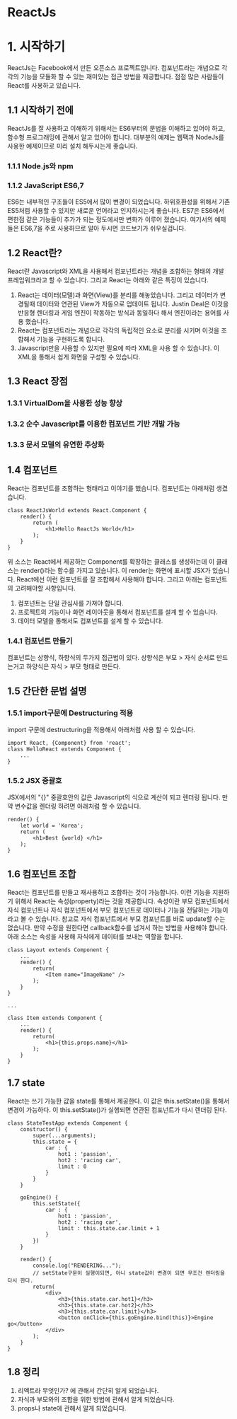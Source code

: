 ReactJs
=======

# 1. 시작하기
ReactJs는 Facebook에서 만든 오픈소스 프로젝트입니다. 컴포넌트라는 개념으로 각각의 기능을 모듈화 할 수 있는 재미있는 접근 방법을 제공합니다. 점점 많은 사람들이 React를 사용하고 있습니다. 
## 1.1 시작하기 전에
ReactJs를 잘 사용하고 이해하기 위해서는 ES6부터의 문법을 이해하고 있어야 하고, 함수형 프로그래밍에 관해서 알고 있어야 합니다. 대부분의 예제는 웹팩과 NodeJs를 사용한 예제이므로 미리 설치 해두시는게 좋습니다.
### 1.1.1 Node.js와 npm
### 1.1.2 JavaScript ES6,7
ES6는 내부적인 구조들이 ES5에서 많이 변경이 되었습니다. 하위호환성을 위해서 기존 ES5처럼 사용할 수 있지만 새로운 언어라고 인지하시는게 좋습니다. ES7은 ES6에서 편한점 같은 기능들이 추가가 되는 정도에서만 변화가 이루어 졌습니다. 여기서의 예제들은 ES6,7을 주로 사용하므로 알아 두시면 코드보기가 쉬우실겁니다. 
## 1.2 React란?
React란 Javascript와 XML을 사용해서 컴포넌트라는 개념을 조합하는 형태의 개발 프레임워크라고 할 수 있습니다. 그리고 React는 아래와 같은 특징이 있습니다.

1. React는 데이터(모델)과 화면(View)를 분리를 해놓았습니다. 그리고 데이터가 변경될때 데이터와 연관된 View가 자동으로 업데이트 됩니다. Justin Deal은 이것을 반응형 렌더링과 게임 엔진이 작동하는 방식과 동일하다 해서 엔진이라는 용어를 사용 했습니다.
2. React는 컴포넌트라는 개념으로 각각의 독립적인 요소로 분리를 시키며 이것을 조합해서 기능을 구현하도록 합니다.
3. Javascript만을 사용할 수 있지만 필요에 따라 XML을 사용 할 수 있습니다. 이 XML을 통해서 쉽게 화면을 구성할 수 있습니다.

## 1.3 React 장점
### 1.3.1 VirtualDom을 사용한 성능 향상
### 1.3.2 순수 Javascript를 이용한 컴포넌트 기반 개발 가능
### 1.3.3 문서 모델의 유연한 추상화
## 1.4 컴포넌트
React는 컴포넌트를 조합하는 형태라고 이야기를 했습니다. 컴포넌트는 아래처럼 생겼습니다.

    class ReactJsWorld extends React.Component {
        render() {
            return (
                <h1>Hello ReactJs World</h1>
            );
        }
    }

위 소스는 React에서 제공하는 Component를 확장하는 클래스를 생성하는데 이 클래스는 render()라는 함수를 가지고 있습니다. 이 render는 화면에 표시할 JSX가 있습니다. React에선 이런 컴포넌트를 잘 조합해서 사용해야 합니다. 그리고 아래는 컴포넌트의 고려해야할 사항입니다.  

1. 컴포넌트는 단일 관심사를 가져야 합니다.
2. 프로젝트의 기능이나 화면 레이아웃을 통해서 컴포넌트를 설계 할 수 있습니다. 
3. 데이터 모델을 통해서도 컴포넌트를 설계 할 수 있습니다.

### 1.4.1 컴포넌트 만들기
컴포넌트는 상향식, 하향식의 두가지 접근법이 있다. 상향식은 부모 > 자식 순서로 만드는거고 하양식은 자식 > 부모 형태로 만든다.
## 1.5 간단한 문법 설명
### 1.5.1 import구문에 Destructuring 적용
import 구문에 destructuring을 적용해서 아래처럼 사용 할 수 있습니다.

    import React, {Component} from 'react';
    class HelloReact extends Component {
        ...
    }

### 1.5.2 JSX 중괄호
JSX에서의 "{}" 중괄호안의 값은 Javascript의 식으로 계산이 되고 렌더링 됩니다. 만약 변수값을 렌더링 하려면 아래처럼 할 수 있습니다.

    render() {
        let world = 'Korea';
        return (
            <h1>Best {world} </h1>
        );
    }

## 1.6 컴포넌트 조합
React는 컴포넌트를 만들고 재사용하고 조합하는 것이 가능합니다. 이런 기능을 지원하기 위해서 React는 속성(property)라는 것을 제공합니다. 속성이란 부모 컴포넌트에서 자식 컴포넌트나 자식 컴포넌트에서 부모 컴포넌트로 데이터나 기능을 전달하는 기능이라고 볼 수 있습니다. 참고로 자식 컴포넌트에서 부모 컴포넌트를 바로 update할 수는 없습니다. 만약 수정을 원한다면 callback함수를 넘겨서 하는 방법을 사용해야 합니다. 아래 소스는 속성을 사용해 자식에게 데이터를 보내는 역할을 합니다.

    class Layout extends Component {
        ... 
        render() {
            return(
                <Item name="ImageName" />
            );
        }
    }
    
    ...
    
    class Item extends Component {
        ...
        render() {
            return(
                <h1>{this.props.name}</h1>
            );
        }
    }

## 1.7 state
React는 쓰기 가능한 값을 state를 통해서 제공한다. 이 값은 this.setState()을 통해서 변경이 가능하다. 이 this.setState()가 실행되면 연관된 컴포넌트가 다시 렌더링 된다.
    
    class StateTestApp extends Component {
        constructor() {
            super(...arguments);
            this.state = {
                car : {
                    hot1 : 'passion',
                    hot2 : 'racing car',
                    limit : 0
                }
            }
        }
    
        goEngine() {
            this.setState({
                car : {
                    hot1 : 'passion',
                    hot2 : 'racing car',
                    limit : this.state.car.limit + 1
                }
            })
        }
    
        render() {
            console.log("RENDERING...");
            // setState구문이 실행이되면, 아니 state값이 변경이 되면 무조건 렌더링을 다시 한다.
            return(
                <div>
                    <h3>{this.state.car.hot1}</h3>
                    <h3>{this.state.car.hot2}</h3>
                    <h3>{this.state.car.limit}</h3>
                    <button onClick={this.goEngine.bind(this)}>Engine go</button>
                </div>
            );
        }
    }
 
## 1.8 정리

1. 리엑트라 무엇인가? 에 관해서 간단히 알게 되었습니다.
2. 자식과 부모와의 조합을 위한 방법에 관해서 알게 되었습니다.
3. props나 state에 관해서 알게 되었습니다.
